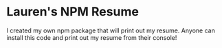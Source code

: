 # Lauren's NPM Resume

I created my own npm package that will print out my resume. Anyone can install this code and print out my resume from their console!
